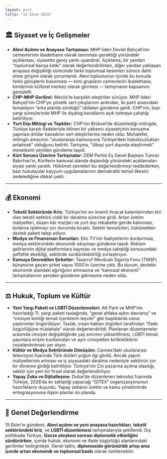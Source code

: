 ```yaml
---
layout: post
title: "15 Ekim 2025"
---
```


## 🏛️ Siyaset ve İç Gelişmeler

* **Alevi Açılımı ve Anayasa Tartışması:** MHP lideri Devlet Bahçeli’nin cemevlerinin ibadethane olarak tanınması gerektiği yönündeki açıklaması, siyasette geniş yankı uyandırdı. Açıklama, bir yandan “toplumsal barışa katkı” olarak değerlendirilirken, diğer yandan yaklaşan anayasa değişikliği sürecinde farklı toplumsal kesimleri sürece dahil etme girişimi olarak yorumlandı. Alevi toplumunun içinde bu konuda farklı görüşlerin bulunması — kimi grupların cemevlerini ibadethane, kimilerinin kültürel merkez olarak görmesi — tartışmanın kapsamını genişletti.  
* **CHP–MHP Gerilimi:** Meclis’te karşılıklı eleştiriler sürüyor. MHP lideri Bahçeli’nin CHP’ye yönelik sert çıkışlarının ardından, iki parti arasındaki temasların “arka planda sürdüğü” iddiaları gündeme geldi. CHP’nin, bazı yargı süreçlerinde MHP ile diyalog kanallarını açık tutmaya çalıştığı belirtiliyor.  
* **Yurt Dışı Mitingi ve Tepkiler:** CHP’nin Brüksel’de düzenlediği mitingde, Türkiye karşıtı ifadeleriyle bilinen bir yabancı siyasetçinin konuşma yapması iktidar kanadının sert eleştirilerine neden oldu. Muhalefet, mitingin amacının “uluslararası kamuoyuna Türkiye’deki hukuksuzlukları anlatmak” olduğunu belirtti. Tartışma, “ülkeyi yurt dışında eleştirmek” meselesini yeniden gündeme taşıdı.  
* **Kürt Sorunu Üzerine Tartışmalar:** DEM Partisi Eş Genel Başkanı Tuncer Bakırhan’ın, Kürtlerin kamusal alanda dışlandığı yönündeki açıklamaları siyasi yankı yarattı. Hükümet çevreleri bu değerlendirmeyi reddederken, bazı hukukçular kayyum uygulamalarının demokratik temsil ilkesini zedelediğine dikkat çekti.  

---

## 💰 Ekonomi

* **Tekstil Sektöründe Kriz:** Türkiye’nin en önemli ihracat kalemlerinden biri olan tekstil sektörü ciddi bir daralma sürecine girdi. Artan üretim maliyetleri, düşen kâr marjları ve yurt dışı rekabette geride kalınması, binlerce işletmeyi zor durumda bıraktı. Sektör temsilcileri, hükümetten destek paketi talep ediyor.  
* **Medya ve Finansman Sorunları:** Eko TV’nin faaliyetlerini durdurması, medya sektöründeki ekonomik sıkışmayı gündeme taşıdı. Reklam gelirlerinin dijital platformlara kayması ve medya sahipliği konusundaki şeffaflık eksikliği, sektörde sürdürülebilirliği zorlaştırıyor.  
* **Kamuya Devredilen Şirketler:** Tasarruf Mevduatı Sigorta Fonu (TMSF) bünyesine geçen şirket sayısı 1000’in üzerine çıktı. Bu durum, devletin ekonomik alandaki ağırlığının artmasına ve “kamusal ekonomi” tartışmalarının yeniden gündeme gelmesine neden oldu.  

---

## ⚖️ Hukuk, Toplum ve Kültür

* **Yeni Yargı Paketi ve LGBTİ Düzenlemeleri:** AK Parti ve MHP’nin hazırladığı 11. yargı paketi taslağında, “genel ahlaka aykırı davranış” ve “cinsiyet kimliği temalı içeriklerin teşviki” gibi başlıklarda cezai yaptırımlar öngörülüyor. Taslak, insan hakları örgütleri tarafından “ifade özgürlüğüne müdahale” olarak değerlendirildi. Planlanan düzenlemeler arasında cinsiyet değişikliğinde yaş sınırının yükseltilmesi, LGBTİ temalı yayınlara erişim kısıtlamaları ve aynı cinsiyetten birlikteliklerin cezalandırılması yer alıyor.  
* **Kültür ve Medya Sektöründe Dönüşüm:** Cannes’daki uluslararası televizyon fuarında Türk dizileri yoğun ilgi gördü. Ancak yapım maliyetlerinin artması ve iç piyasadaki daralma nedeniyle sektörün zor bir döneme girdiği belirtiliyor. Türkiye’nin Çin pazarına açılma olasılığı, sektör için yeni bir fırsat olarak değerlendiriliyor.  
* **Yapay Zeka ve Dijitalleşme:** Dubai’de düzenlenen teknoloji fuarında Türkiye, 2026’da ev sahipliği yapacağı “GITEX” organizasyonunun hazırlıklarını duyurdu. Yapay zekânın üretim ve kamu yönetiminde entegrasyonuna ilişkin planlar ön planda.  

---

## 📌 Genel Değerlendirme

15 Ekim’in gündemi, **Alevi açılımı ve yeni anayasa hazırlıkları**, **tekstil sektöründeki kriz**, ve **LGBTİ düzenlemesi** tartışmalarıyla şekillendi. Dış politikada Türkiye, **Gazze ateşkesi sonrası diplomatik etkinliğini sürdürürken**, içerde hukuk, ekonomi ve ifade özgürlüğü alanlarındaki gerilimler belirginleşti. Genel tablo, **diplomaside görünürlük artışı ama içerde artan ekonomik ve toplumsal baskı** olarak özetlenebilir.
